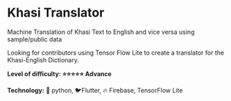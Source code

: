 # Khasi Translator

Machine Translation of Khasi Text to English and vice versa using sample/public data

Looking for contributors using Tensor Flow Lite to create a translator for the Khasi-English Dictionary.

**Level of difficulty: ⭐⭐⭐⭐⭐ Advance**

**Technology:** 🐍 python, 🐦Flutter, 🔥 Firebase, TensorFlow Lite

